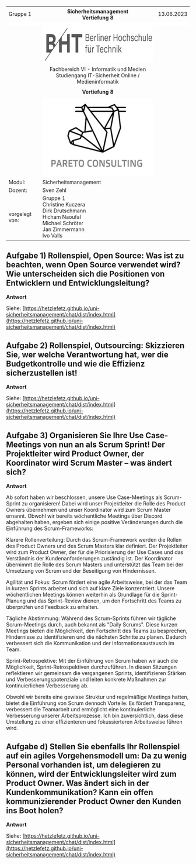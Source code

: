   <style>
    table, tr, td {
        border-collapse: collapse !important;
    border: none !important;
}
.centered{
    align:"center";
}
.blank_row
{
    height: 10px !important; /* overwrites any other rules */
    background-color: #FFFFFF;
}
    </style>
   <table width="100%" cellspacing="0" cellpadding="0" style="border:none;">
      <tbody>
        <tr>
          <td>Gruppe 1</td>
          <th>Sicherheitsmanagement<br />Vertiefung 8</th>
          <td>13.06.2023</td>
        </tr>
        <tr class="blank_row">
              <td colspan="3"></td>
        </tr>
        <tr>
          <td><br /><br /><br /></td>
          <td align="center">
            <img
              src="./Assets/bht-logo.png"
              style="height:2.66cm;width:11.4cm;"
            />
          </td>
          <td></td>
        </tr>       
        <tr>
          <td></td>
          <td align="center">
            Fachbereich VI - Informatik und Medien<br />Studiengang
            IT-Sicherheit Online / Medieninformatik
          </td>
          <td></td>
        </tr>
        <tr align="center">
          <td></td>
          <td style="font-weight:bold; padding:8px">Vertiefung 8</td>
          <td></td>
        </tr>
        <tr>
          <td></td>
          <td align="center">
            <img
              src="./Assets/pareto-logo.jpg"
            style="height:5.6cm;width:8.31cm;"
            />
          </td>
          <td></td>
        </tr>
        <tr>
          <td>Modul:</td>
          <td>Sicherheitsmanagement</td>
          <td></td>
        </tr>
        <tr>
          <td>Dozent:</td>
          <td>Sven Zehl</td>
          <td></td>
        </tr>
        <tr>
          <td>vorgelegt von:</td>
          <td>
            Gruppe 1<br />Christine Kuczera<br />Dirk Drutschmann<br />Hicham
            Naoufal<br />Michael Schröter<br />Jan Zimmermann<br />Ivo Valls
          </td>
          <td></td>
        </tr>
      </tbody>
    </table>
<div style="page-break-after: always"></div>

## Aufgabe 1) Rollenspiel, Open Source: Was ist zu beachten, wenn Open Source verwendet wird? Wie unterscheiden sich die Positionen von Entwicklern und Entwicklungsleitung?

**Antwort**

Siehe: [https://hetzlefetz.github.io/uni-sicherheitsmanagement/chat/dist/index.html](https://hetzlefetz.github.io/uni-sicherheitsmanagement/chat/dist/index.html)

<div style="page-break-after: always"></div>

## Aufgabe 2) Rollenspiel, Outsourcing: Skizzieren Sie, wer welche Verantwortung hat, wer die Budgetkontrolle und wie die Effizienz sicherzustellen ist!

**Antwort**

Siehe: [https://hetzlefetz.github.io/uni-sicherheitsmanagement/chat/dist/index.html](https://hetzlefetz.github.io/uni-sicherheitsmanagement/chat/dist/index.html)

<div style="page-break-after: always"></div>

## Aufgabe 3) Organisieren Sie Ihre Use Case-Meetings von nun an als Scrum Sprint! Der Projektleiter wird Product Owner, der Koordinator wird Scrum Master – was ändert sich?

**Antwort**

Ab sofort haben wir beschlossen, unsere Use Case-Meetings als Scrum-Sprint zu organisieren! Dabei wird unser Projektleiter die Rolle des Product Owners übernehmen und unser Koordinator wird zum Scrum Master ernannt. Obwohl wir bereits wöchentliche Meetings über Discord abgehalten haben, ergeben sich einige positive Veränderungen durch die Einführung des Scrum-Frameworks:

Klarere Rollenverteilung: Durch das Scrum-Framework werden die Rollen des Product Owners und des Scrum Masters klar definiert. Der Projektleiter wird zum Product Owner, der für die Priorisierung der Use Cases und das Verständnis der Kundenanforderungen zuständig ist. Der Koordinator übernimmt die Rolle des Scrum Masters und unterstützt das Team bei der Umsetzung von Scrum und der Beseitigung von Hindernissen.

Agilität und Fokus: Scrum fördert eine agile Arbeitsweise, bei der das Team in kurzen Sprints arbeitet und sich auf klare Ziele konzentriert. Unsere wöchentlichen Meetings können weiterhin als Grundlage für die Sprint-Planung und das Sprint-Review dienen, um den Fortschritt des Teams zu überprüfen und Feedback zu erhalten.

Tägliche Abstimmung: Während des Scrum-Sprints führen wir tägliche Scrum-Meetings durch, auch bekannt als "Daily Scrums". Diese kurzen Meetings bieten die Möglichkeit, den Fortschritt des Teams zu besprechen, Hindernisse zu identifizieren und die nächsten Schritte zu planen. Dadurch verbessert sich die Kommunikation und der Informationsaustausch im Team.

Sprint-Retrospektive: Mit der Einführung von Scrum haben wir auch die Möglichkeit, Sprint-Retrospektiven durchzuführen. In diesen Sitzungen reflektieren wir gemeinsam die vergangenen Sprints, identifizieren Stärken und Verbesserungspotenziale und leiten konkrete Maßnahmen zur kontinuierlichen Verbesserung ab.

Obwohl wir bereits eine gewisse Struktur und regelmäßige Meetings hatten, bietet die Einführung von Scrum dennoch Vorteile. Es fördert Transparenz, verbessert die Teamarbeit und ermöglicht eine kontinuierliche Verbesserung unserer Arbeitsprozesse. Ich bin zuversichtlich, dass diese Umstellung zu einer effizienteren und fokussierteren Arbeitsweise führen wird.

<div style="page-break-after: always"></div>

## Aufgabe d) Stellen Sie ebenfalls Ihr Rollenspiel auf ein agiles Vorgehensmodell um: Da zu wenig Personal vorhanden ist, um delegieren zu können, wird der Entwicklungsleiter wird zum Product Owner. Was ändert sich in der Kundenkommunikation? Kann ein offen kommunizierender Product Owner den Kunden ins Boot holen?

**Antwort**

Siehe: [https://hetzlefetz.github.io/uni-sicherheitsmanagement/chat/dist/index.html](https://hetzlefetz.github.io/uni-sicherheitsmanagement/chat/dist/index.html)


